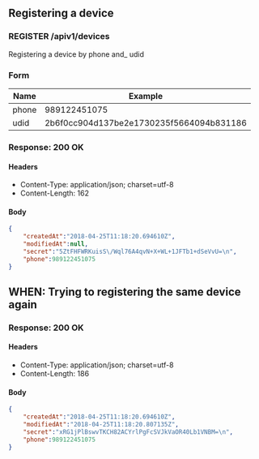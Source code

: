 ## Registering a device

### REGISTER /apiv1/devices

Registering a device by phone and_ udid

### Form

Name | Example
--- | ---
phone | 989122451075
udid | 2b6f0cc904d137be2e1730235f5664094b831186

### Response: 200 OK

#### Headers

* Content-Type: application/json; charset=utf-8
* Content-Length: 162

#### Body

```json
{
    "createdAt":"2018-04-25T11:18:20.694610Z",
    "modifiedAt":null,
    "secret":"5ZtFHFWRKuisS\/Wql76A4qvN+X+WL+1JFTb1+dSeVvU=\n",
    "phone":989122451075
}
```

## WHEN: Trying to registering the same device again

### Response: 200 OK

#### Headers

* Content-Type: application/json; charset=utf-8
* Content-Length: 186

#### Body

```json
{
    "createdAt":"2018-04-25T11:18:20.694610Z",
    "modifiedAt":"2018-04-25T11:18:20.807135Z",
    "secret":"xRG1jPlBswvTKCH82ACYrlPgFcSVJkVaOR40Lb1VNBM=\n",
    "phone":989122451075
}
```

